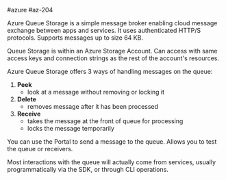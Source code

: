 #azure #az-204 

Azure Queue Storage is a simple message broker enabling cloud message exchange between apps and services.
It uses authenticated HTTP/S protocols.
Supports messages up to size 64 KB.

Queue Storage is within an Azure Storage Account.
Can access with same access keys and connection strings as the rest of the account's resources.

Azure Queue Storage offers 3 ways of handling messages on the queue:
1. **Peek**
	- look at a message without removing or locking it
2. **Delete**
	- removes message after it has been processed
3. **Receive**
	- takes the message at the front of queue for processing
	- locks the message temporarily

You can use the Portal to send a message to the queue.
Allows you to test the queue or receivers.

Most interactions with the queue will actually come from services, usually programmatically via the SDK, or through CLI operations.